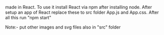 made in React. To use it install React via npm after installing node. After setup an app of React replace these to src folder App.js and App.css.
After all this run "npm start"

Note:- put other images and svg files also in "src" folder
